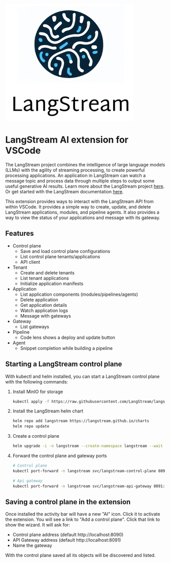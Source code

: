 ![](.\images\logo.png)

# LangStream AI extension for VSCode

The LangStream project combines the intelligence of large language models (LLMs) with the agility of streaming processing, to create powerful processing applications. An application in LangStream can watch a message topic and process data through multiple steps to output some useful generative AI results. Learn more about the LangStream project [here](https://langstream.ai/). Or get started with the LangStream documentation [here](https://docs.langstream.ai/).

This extension provides ways to interact with the LangStream API from within VSCode. It provides a simple way to create, update, and delete LangStream applications, modules, and pipeline agents. It also provides a way to view the status of your applications and message with its gateway.

## Features

- Control plane
    - Save and load control plane configurations
    - List control plane tenants/applications
    - API client
- Tenant
    - Create and delete tenants
    - List tenant applications
    - Initialize application manifests
- Application
    - List application components (modules/pipelines/agents)
    - Delete application
    - Get application details
    - Watch application logs
    - Message with gateways
- Gateway
    - List gateways
- Pipeline
    - Code lens shows a deploy and update button
- Agent
    - Snippet completion while building a pipeline

## Starting a LangStream control plane

With kubectl and helm installed, you can start a LangStream control plane with the following commands:

1. Install MinIO for storage

    ```bash
    kubectl apply -f https://raw.githubusercontent.com/LangStream/langstream/main/helm/examples/minio-dev.yaml
    ```

1. Install the LangStream helm chart

    ```bash
    helm repo add langstream https://langstream.github.io/charts
    helm repo update
    ```

1. Create a control plane

    ```bash
    helm upgrade -i -n langstream --create-namespace langstream --wait langstream/langstream --values helm/examples/simple.yaml
    ```
   
1. Forward the control plane and gateway ports

    ```bash
    # Control plane
    kubectl port-forward -n langstream svc/langstream-control-plane 8090:8090
    ```

    ```bash
    # Api gateway
    kubectl port-forward -n langstream svc/langstream-api-gateway 8091:8091
    ```

## Saving a control plane in the extension

Once installed the activity bar will have a new "AI" icon. Click it to activate the extension. You will see a link to "Add a control plane". Click that link to show the wizard. It will ask for:

- Control plane address (default http://localhost:8090)
- API Gateway address (default http://localhost:8091)
- Name the gateway

With the control plane saved all its objects will be discovered and listed.